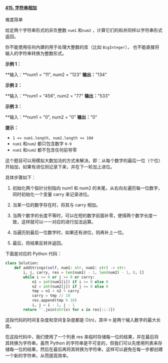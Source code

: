 #### [415. 字符串相加](https://leetcode.cn/problems/add-strings/)

难度简单

给定两个字符串形式的非负整数 `num1` 和`num2` ，计算它们的和并同样以字符串形式返回。

你不能使用任何內建的用于处理大整数的库（比如 `BigInteger`）， 也不能直接将输入的字符串转换为整数形式。

**示例 1：**

**输入：**num1 = "11", num2 = "123"
**输出：**"134"

**示例 2：**

**输入：**num1 = "456", num2 = "77"
**输出：**"533"

**示例 3：**

**输入：**num1 = "0", num2 = "0"
**输出：**"0"

**提示：**

- `1 <= num1.length, num2.length <= 104`
- `num1` 和`num2` 都只包含数字 `0-9`
- `num1` 和`num2` 都不包含任何前导零

这个题目可以用模拟大数加法的方式来解决。即：从每个数字的最后一位（个位）开始加，如果有进位则记录下来，并在下一轮加上进位。

具体步骤如下：

1. 初始化两个指针分别指向 num1 和 num2 的末尾，从右向左遍历每一位数字，同时初始化一个变量 carry 来记录进位。

2. 当某一位的数字存在时，将其与 carry 相加。

3. 当两个数字的长度不等时，可以在短的数字前面补零，使得两个数字长度一致，这样就可以一一对应的进行加法运算。

4. 当遍历到最后一位数字时，如果还有进位，则再补上一位。

5. 最后，将结果反转并返回。

下面是对应的 Python 代码： 

```python
class Solution:
    def addStrings(self, num1: str, num2: str) -> str:
        i, j, carry, res = len(num1) - 1, len(num2) - 1, 0, []
        while i >= 0 or j >= 0 or carry:
            n1 = int(num1[i]) if i >= 0 else 0
            n2 = int(num2[j]) if j >= 0 else 0
            tmp = n1 + n2 + carry
            carry = tmp // 10
            res.append(tmp % 10)
            i, j = i - 1, j - 1
        return ''.join(str(x) for x in res[::-1])
```

这段代码的时间复杂度和空间复杂度都是 O(n)，其中 n 是两个输入数字的最大长度。

在这段代码中，我们使用了一个列表 res 来临时存储每一位的结果，并在最后将其转换为字符串。虽然 Python 的字符串是不可变的，但我们可以先使用列表来存储每一位的结果，然后在最后再将其转换为字符串，这样可以避免在每一步都创建一个新的字符串，从而提高效率。